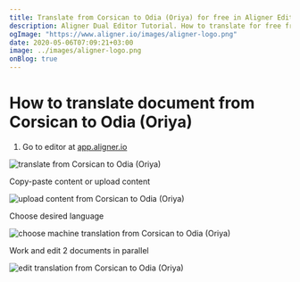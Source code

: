 ```yaml
---
title: Translate from Corsican to Odia (Oriya) for free in Aligner Editor
description: Aligner Dual Editor Tutorial. How to translate for free from Corsican to Odia (Oriya). Aligner is multilingual document management platform. 
ogImage: "https://www.aligner.io/images/aligner-logo.png"
date: 2020-05-06T07:09:21+03:00
image: ../images/aligner-logo.png
onBlog: true
---
```


# How to translate document from Corsican to Odia (Oriya)

1. Go to editor at [app.aligner.io](https://app.aligner.io "Aligner App web page")

![translate from Corsican to Odia (Oriya)](../aligner-blank-editor.png "translate from Corsican to Odia (Oriya)")

Copy-paste content or upload content

![upload content from Corsican to Odia (Oriya)](../aligner-uploaded-document.png "upload content from Corsican to Odia (Oriya)")

Choose desired language

![choose machine translation from Corsican to Odia (Oriya)](../aligner-language-dropdown.png "choose machine translation from Corsican to Odia (Oriya)")

Work and edit 2 documents in parallel

![edit translation from Corsican to Odia (Oriya)](../aligner-double-sitded-editor.png "edit translation from Corsican to Odia (Oriya)")

